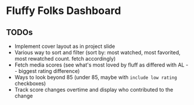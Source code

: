 # Fluffy Folks Dashboard

## TODOs

- Implement cover layout as in project slide
- Various way to sort and filter (sort by: most watched, most favorited, most rewatched count. fetch accordingly)
- Fetch media scores (see what's most loved by fluff as differed with AL -- biggest rating difference)
- Ways to look beyond 85 (under 85, maybe with `include low rating` checkboxes)
- Track score changes overtime and display who contributed to the change
